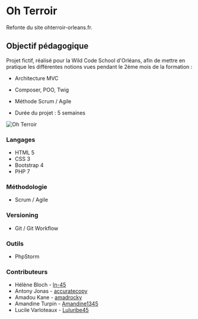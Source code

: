 # Oh Terroir

Refonte du site ohterroir-orleans.fr.

## Objectif pédagogique

Projet fictif, réalisé pour la Wild Code School d'Orléans, afin
de mettre en pratique les différentes notions vues pendant le 2ème mois de la formation :
* Architecture MVC
* Composer, POO, Twig
* Méthode Scrum / Agile

* Durée du projet : 5 semaines

![Oh Terroir](https://drive.google.com/uc?export=view&id=1GyFwDTHy7on1klBEdNYo4HmE7nXyPy06)

### Langages
* HTML 5
* CSS 3
* Bootstrap 4
* PHP 7

### Méthodologie
* Scrum / Agile

### Versioning
* Git / Git Workflow

### Outils
* PhpStorm
 
### Contributeurs

* Hélène Bloch - [ln-45](https://github.com/ln-45)
* Antony Jonas - [accuratecopy](https://github.com/accuratecopy)
* Amadou Kane - [amadrocky](https://github.com/amadrocky)
* Amandine Turpin - [Amandine1345](https://github.com/Amandine1345)
* Lucile Varloteaux - [Luluribe45](https://github.com/Luluribe45)